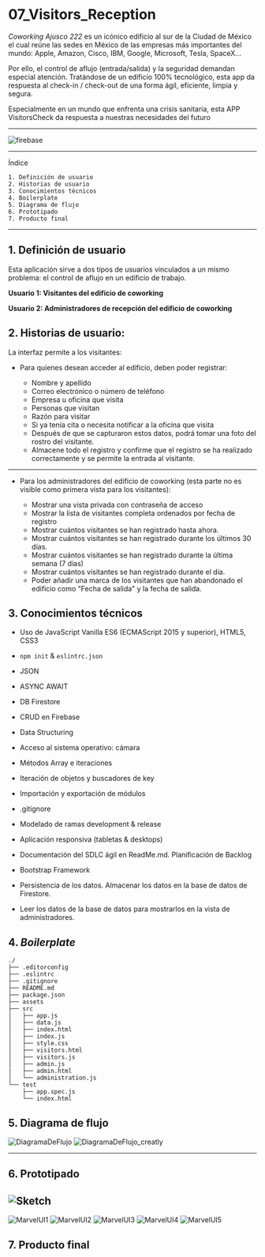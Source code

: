 # 07_Visitors_Reception

_Coworking Ajusco 222_ es un icónico edificio al sur de la Ciudad de México el cual reúne las sedes en México de las empresas más importantes del mundo: Apple, Amazon, Cisco, IBM, Google, Microsoft, Tesla, SpaceX...

Por ello, el control de aflujo (entrada/salida) y la seguridad demandan especial atención. Tratándose de un edificio 100% tecnológico, esta app da respuesta al check-in / check-out de una forma ágil, eficiente, limpia y segura.

Especialmente en un mundo que enfrenta una crisis sanitaria, esta APP VisitorsCheck da respuesta a nuestras necesidades del futuro

---

![firebase](https://media.giphy.com/media/9YK1vUKyYmGUEsCtmC/giphy.gif)

---

Índice

    1. Definición de usuario
    2. Historias de usuario
    3. Conocimientos técnicos
    4. Boilerplate
    5. Diagrama de flujo
    6. Prototipado
    7. Producto final

---

## 1. Definición de usuario

Esta aplicación sirve a dos tipos de usuarios vinculados a un mismo problema: el control de aflujo en un edificio de trabajo.

**Usuario 1: Visitantes del edificio de coworking**

**Usuario 2: Administradores de recepción del edificio de coworking**

## 2. Historias de usuario:

La interfaz permite a los visitantes:

- Para quienes desean acceder al edificio, deben poder registrar:

  - Nombre y apellido
  - Correo electrónico o número de teléfono
  - Empresa u oficina que visita
  - Personas que visitan
  - Razón para visitar
  - Si ya tenía cita o necesita notificar a la oficina que visita
  - Después de que se capturaron estos datos, podrá tomar una foto del rostro del visitante.
  - Almacene todo el registro y confirme que el registro se ha realizado correctamente y se permite la entrada al visitante.

---

- Para los administradores del edificio de coworking (esta parte no es visible como primera vista para los visitantes):

  - Mostrar una vista privada con contraseña de acceso
  - Mostrar la lista de visitantes completa ordenados por fecha de registro
  - Mostrar cuántos visitantes se han registrado hasta ahora.
  - Mostrar cuántos visitantes se han registrado durante los últimos 30 días.
  - Mostrar cuántos visitantes se han registrado durante la última semana (7 días)
  - Mostrar cuántos visitantes se han registrado durante el día.
  - Poder añadir una marca de los visitantes que han abandonado el edificio como "Fecha de salida" y la fecha de salida.

## 3. Conocimientos técnicos

- Uso de JavaScript Vanilla ES6 (ECMAScript 2015 y superior), HTML5, CSS3

- `npm init` & `eslintrc.json`

- JSON

- ASYNC AWAIT

- DB Firestore

- CRUD en Firebase

- Data Structuring

- Acceso al sistema operativo: cámara

- Métodos Array e iteraciones

- Iteración de objetos y buscadores de key

- Importación y exportación de módulos

- .gitignore

- Modelado de ramas development & release

- Aplicación responsiva (tabletas & desktops)

- Documentación del SDLC ágil en ReadMe.md. Planificación de Backlog

- Bootstrap Framework

- Persistencia de los datos. Almacenar los datos en la base de datos de Firestore.

- Leer los datos de la base de datos para mostrarlos en la vista de administradores.

## 4. _Boilerplate_

```text
./
├── .editorconfig
├── .eslintrc
├── .gitignore
├── README.md
├── package.json
├── assets
├── src
│   ├── app.js
│   ├── data.js
│   ├── index.html
│   ├── index.js
│   ├── style.css
│   ├── visitors.html
│   ├── visitors.js
│   ├── admin.js
|   ├── admin.html
│   └── administration.js
└── test
    ├── app.spec.js
    └── index.html
```

## 5. Diagrama de flujo

![DiagramaDeFlujo](./assets/flowchart.jpg)
![DiagramaDeFlujo_creatly](./assets/flujo_visitors.jpg)

---

## 6. Prototipado

## ![Sketch](./assets/sketch.jpg)

![MarvelUI1](./assets/UI/Marvel1.png)
![MarvelUI2](./assets/UI/Marvel2.png)
![MarvelUI3](./assets/UI/Marvel3.png)
![MarvelUI4](./assets/UI/Marvel4.png)
![MarvelUI5](./assets/UI/Marvel5.png)

## 7. Producto final
